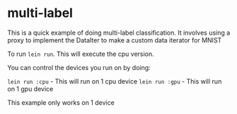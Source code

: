 <!---
  Licensed to the Apache Software Foundation (ASF) under one
  or more contributor license agreements.  See the NOTICE file
  distributed with this work for additional information
  regarding copyright ownership.  The ASF licenses this file
  to you under the Apache License, Version 2.0 (the
  "License"); you may not use this file except in compliance
  with the License.  You may obtain a copy of the License at

    http://www.apache.org/licenses/LICENSE-2.0

  Unless required by applicable law or agreed to in writing,
  software distributed under the License is distributed on an
  "AS IS" BASIS, WITHOUT WARRANTIES OR CONDITIONS OF ANY
  KIND, either express or implied.  See the License for the
  specific language governing permissions and limitations
  under the License.
-->

# multi-label

This is a quick example of doing multi-label classification.
It involves using a proxy to implement the DataIter to make a custom
data iterator for MNIST

To run
`lein run`. This will execute the cpu version.

You can control the devices you run on by doing:

`lein run :cpu` - This will run on 1 cpu device
`lein run :gpu` - This will run on 1 gpu device

This example only works on 1 device



